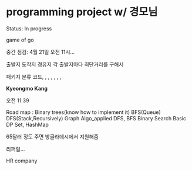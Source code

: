 # programming project w/ 경모님

Status: In progress

game of go

중간 점검: 4월 21일 오전 11시…

출발지 도착지 경유지 각 출발지마다 최단거리를 구해서

패키지 분류 코드, , , , , , , 

**Kyeongmo Kang**

오전 11:39

Road map : 
Binary trees(know how to implement it)
BFS(Queue)
DFS(Stack,Recursively)
Graph Algo_applied DFS, BFS
Binary Search
Basic DP
Set, HashMap

65달러 정도 주면 방글라데시에서 지원해줌

리퍼럴…

HR company